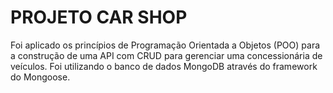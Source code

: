 # PROJETO CAR SHOP

Foi aplicado os princípios de Programação Orientada a Objetos (POO) para a construção de uma API com CRUD para gerenciar uma concessionária de veículos. Foi utilizando o banco de dados MongoDB através do framework do Mongoose.
